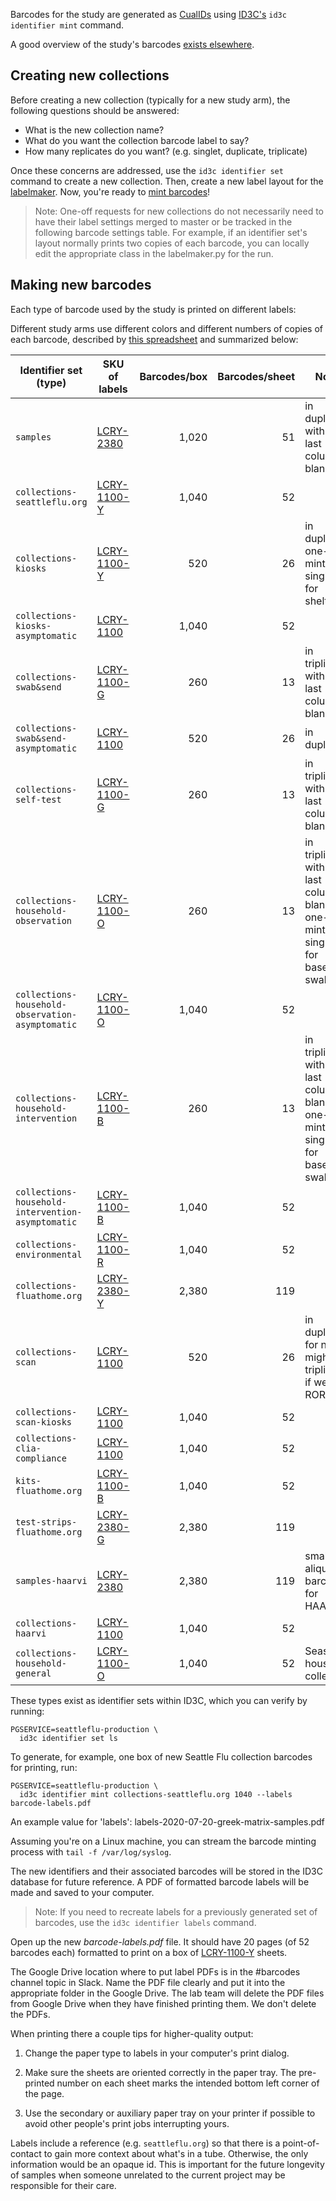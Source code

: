 Barcodes for the study are generated as
[CualIDs](https://www.ncbi.nlm.nih.gov/pmc/articles/PMC5069752/) using
[ID3C's](https://github.com/seattleflu/id3c) `id3c identifier mint` command.

A good overview of the study's barcodes [exists
elsewhere](https://docs.google.com/document/d/1exaj_aGB8rqjMAwEznRYIR84J8486DyB3dNSAGnyHmM/edit).


## Creating new collections

Before creating a new collection (typically for a new study arm), the following
questions should be answered:
   * What is the new collection name?
   * What do you want the collection barcode label to say?
   * How many replicates do you want? (e.g. singlet, duplicate, triplicate)

Once these concerns are addressed, use the `id3c identifier set` command to
create a new collection. Then, create a new label layout for the [labelmaker].
Now, you're ready to [mint barcodes](#making-new-barcodes)!
> Note: One-off requests for new collections do not necessarily need to have their label
settings merged to master or be tracked in the following barcode settings table. For example,
if an identifier set's layout normally prints two copies of each barcode, you can locally
edit the appropriate class in the labelmaker.py for the run.


[labelmaker]: https://github.com/seattleflu/id3c/blob/master/lib/id3c/labelmaker.py


## Making new barcodes

Each type of barcode used by the study is printed on different labels:

Different study arms use different colors and different numbers of copies of
each barcode, described by [this spreadsheet](https://docs.google.com/spreadsheets/d/1_UBOZ3pFq_oT-OIaFZfyvu9Qj9CpoZsRq4UjWkk37rE/edit#gid=0)
and summarized below:

Identifier set (type)                             | SKU of labels     | Barcodes/box | Barcodes/sheet | Notes
------------------------------------------------- | ----------------- | -----------: | -------------: | -----
`samples`                                         | [LCRY-2380][]     |        1,020 |             51 | in duplicate, with the last column blank
`collections-seattleflu.org`                      | [LCRY-1100-Y][]   |        1,040 |             52 |
`collections-kiosks`                              | [LCRY-1100-Y][]   |          520 |             26 | in duplicate, one-off mint of singlets for shelters
`collections-kiosks-asymptomatic`                 | [LCRY-1100][]     |        1,040 |             52 |
`collections-swab&send`                           | [LCRY-1100-G][]   |          260 |             13 | in triplicate, with the last column blank
`collections-swab&send-asymptomatic`              | [LCRY-1100][]     |          520 |             26 | in duplicate
`collections-self-test`                           | [LCRY-1100-G][]   |          260 |             13 | in triplicate, with the last column blank
`collections-household-observation`               | [LCRY-1100-O][]   |          260 |             13 | in triplicate, with the last column blank, one-off mint of singlets for baseline swabs
`collections-household-observation-asymptomatic`  | [LCRY-1100-O][]   |        1,040 |             52 |
`collections-household-intervention`              | [LCRY-1100-B][]   |          260 |             13 | in triplicate, with the last column blank, one-off mint of singlets for baseline swabs
`collections-household-intervention-asymptomatic` | [LCRY-1100-B][]   |        1,040 |             52 |
`collections-environmental`                       | [LCRY-1100-R][]   |        1,040 |             52 |
`collections-fluathome.org`                       | [LCRY-2380-Y][]   |        2,380 |            119 |
`collections-scan`                                | [LCRY-1100][]     |          520 |             26 | in duplicate for now, might be triplicate if we start ROR
`collections-scan-kiosks`                         | [LCRY-1100][]     |        1,040 |             52 |
`collections-clia-compliance`                     | [LCRY-1100][]     |        1,040 |             52 |
`kits-fluathome.org`                              | [LCRY-1100-B][]   |        1,040 |             52 |
`test-strips-fluathome.org`                       | [LCRY-2380-G][]   |        2,380 |            119 |
`samples-haarvi`                                  | [LCRY-2380][]     |        2,380 |            119 | small aliquoting barcodes for HAARVI
`collections-haarvi`                              | [LCRY-1100][]     |        1,040 |             52 |
`collections-household-general`                   | [LCRY-1100-O][]   |        1,040 |             52 | Season 3 household collection

[LCRY-2380]: https://www.divbio.com/product/lcry-2380
[LCRY-1100]: https://www.divbio.com/product/lcry-1100
[LCRY-1100-Y]: https://www.divbio.com/product/lcry-1100-y
[LCRY-1100-G]: https://www.divbio.com/product/lcry-1100-g
[LCRY-1100-R]: https://www.divbio.com/product/lcry-1100-r
[LCRY-2380-Y]: https://www.divbio.com/product/lcry-2380-y
[LCRY-1100-B]: https://www.divbio.com/product/lcry-1100-b
[LCRY-1100-O]: https://www.divbio.com/product/lcry-1100-o
[LCRY-2380-G]: https://www.divbio.com/product/lcry-2380-g

These types exist as identifier sets within ID3C, which you can verify by
running:

    PGSERVICE=seattleflu-production \
      id3c identifier set ls

To generate, for example, one box of new Seattle Flu collection barcodes for
printing, run:

    PGSERVICE=seattleflu-production \
      id3c identifier mint collections-seattleflu.org 1040 --labels barcode-labels.pdf

An example value for 'labels': labels-2020-07-20-greek-matrix-samples.pdf

Assuming you're on a Linux machine, you can stream the barcode minting process with `tail -f /var/log/syslog`.

The new identifiers and their associated barcodes will be stored in the ID3C
database for future reference.  A PDF of formatted barcode labels will be made
and saved to your computer.

> Note: If you need to recreate labels for a previously generated set of
> barcodes, use the `id3c identifier labels` command.

Open up the new _barcode-labels.pdf_ file.  It should have 20 pages (of 52
barcodes each) formatted to print on a box of [LCRY-1100-Y][] sheets.

The Google Drive location where to put label PDFs is in the #barcodes channel topic in Slack.
Name the PDF file clearly and put it into the appropriate folder in the Google Drive.
The lab team will delete the PDF files from Google Drive when they have finished printing them. We don't delete the PDFs.

When printing there a couple tips for higher-quality output:

1. Change the paper type to labels in your computer's print dialog.

2. Make sure the sheets are oriented correctly in the paper tray.  The
   pre-printed number on each sheet marks the intended bottom left corner of
   the page.

3. Use the secondary or auxiliary paper tray on your printer if possible to
   avoid other people's print jobs interrupting yours.

Labels include a reference (e.g. `seattleflu.org`) so that there is a
point-of-contact to gain more context about what's in a tube.  Otherwise, the
only information would be an opaque id.  This is important for the future
longevity of samples when someone unrelated to the current project may be
responsible for their care.
